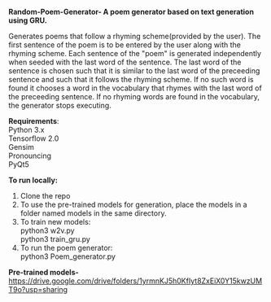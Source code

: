  **Random-Poem-Generator-
A poem generator based on text generation using GRU.**

Generates poems that follow a rhyming scheme(provided by the user).
The first sentence of the poem is to be entered by the user along with the rhyming scheme.
Each sentence of the "poem" is generated independently when seeded with the last word of the sentence.
The last word of the sentence is chosen such that it is similar to the last word of the preceeding sentence and such that it follows the rhyming scheme.
If no such word is found it chooses a word in the vocabulary that rhymes with the last word of the preceeding sentence.
If no rhyming words are found in the vocabulary, the generator stops executing.

**Requirements**:<BR>
Python 3.x<BR>
Tensorflow 2.0<BR>
Gensim<BR>
Pronouncing<BR>
PyQt5<BR>

**To run locally:**
1) Clone the repo 
2) To use the pre-trained models for generation, place the models in a folder named models in the same directory.
3) To train new models:<br>
   python3 w2v.py<br> 
   python3 train_gru.py
4) To run the poem generator:<br>
   python3 Poem_generator.py


**Pre-trained models-**
https://drive.google.com/drive/folders/1yrmnKJ5h0KfIyt8ZxEiX0Y15kwzUMT9o?usp=sharing
